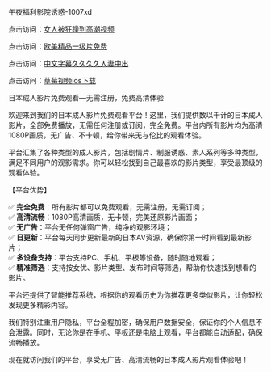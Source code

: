午夜福利影院诱惑-1007xd

点击访问：<a href="https://heiliao2dmwwy.pages.dev/">女人被狂躁到高潮视频</a>

点击访问：<a href="https://heiliaowzu4ur.pages.dev/">欧美精品一级片免费</a>

点击访问：<a href="https://heiliaoga6s9v.pages.dev/">中文字幕久久久久人妻中出</a>

点击访问：<a href="https://heiliaoow5kzm.pages.dev/">草莓视频ios下载</a>

日本成人影片免费观看—无需注册，免费高清体验

欢迎来到我们的日本成人影片免费观看平台！这里，我们提供数以千计的日本成人影片，全部免费播放，无需任何注册或订阅，完全免费。平台内所有影片均为高清1080P画质，无广告、不卡顿，给你带来无与伦比的观看体验。

平台汇集了各种类型的成人影片，包括剧情片、制服诱惑、素人系列等多种类型，满足不同用户的观影需求。你可以轻松找到自己最喜欢的影片类型，享受最顶级的观看体验。

【平台优势】

✅ **完全免费**：所有影片都可以免费观看，无需注册，无需订阅；  
✅ **高清流畅**：1080P高清画质，无卡顿，完美还原影片画面；  
✅ **无广告**：平台无任何弹窗广告，纯净的观影环境；  
✅ **日更新**：平台每天同步更新最新的日本AV资源，确保你第一时间看到最新影片；  
✅ **多设备支持**：平台支持PC、手机、平板等设备，随时随地观看；  
✅ **精准筛选**：支持按女优、影片类型、发布时间等筛选，帮助你快速找到想看的影片。

平台还提供了智能推荐系统，根据你的观看历史为你推荐更多类似影片，让你轻松发现更多精彩内容。

我们特别注重用户隐私，平台全程加密，确保用户数据安全，保证你的个人信息不会泄露。同时，无论你是在手机、平板还是电脑上观看，平台都能自动适配，确保流畅播放。

现在就访问我们的平台，享受无广告、高清流畅的日本成人影片观看体验吧！

<span style="display:none;">[Canonical link](https://github.com/xued963/riben98708 )</span>
